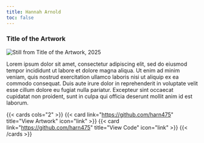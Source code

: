 ```yaml
---
title: Hannah Arnold
toc: false
---
```


### Title of the Artwork

![](/images/colour_test.jpg "Still from Title of the Artwork, 2025")

Lorem ipsum dolor sit amet, consectetur adipiscing elit, sed do eiusmod tempor incididunt ut labore et dolore magna aliqua. Ut enim ad minim veniam, quis nostrud exercitation ullamco laboris nisi ut aliquip ex ea commodo consequat. Duis aute irure dolor in reprehenderit in voluptate velit esse cillum dolore eu fugiat nulla pariatur. Excepteur sint occaecat cupidatat non proident, sunt in culpa qui officia deserunt mollit anim id est laborum.

{{< cards cols="2" >}}
  {{< card link="https://github.com/harn475" title="View Artwork" icon="link" >}}
  {{< card link="https://github.com/harn475" title="View Code" icon="link" >}}
{{< /cards >}}

